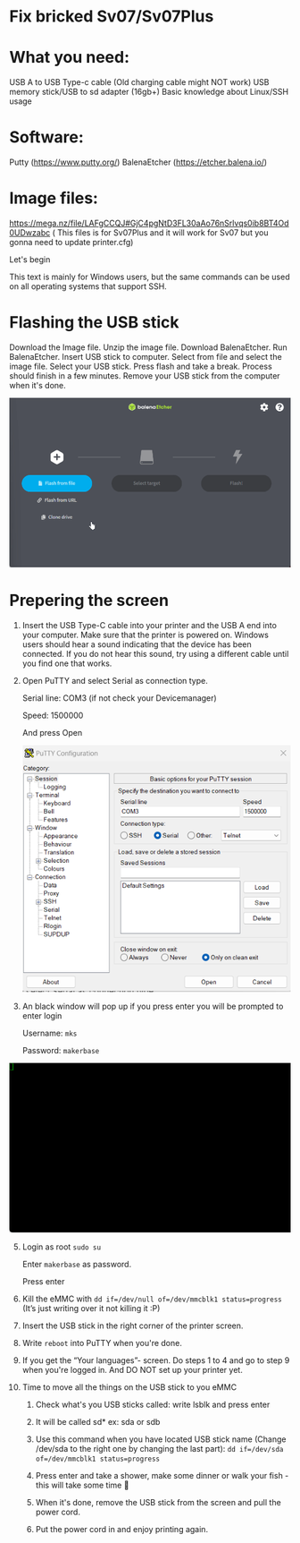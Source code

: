 # Fix bricked Sv07/Sv07Plus

# What you need:
USB A to USB Type-c cable (Old charging cable might NOT work)
USB memory stick/USB to sd adapter (16gb+)
Basic knowledge about Linux/SSH usage

# Software:
Putty (https://www.putty.org/)
BalenaEtcher (https://etcher.balena.io/)

# Image files:
https://mega.nz/file/LAFgCCQJ#GjC4pgNtD3FL30aAo76nSrlvqs0ib8BT4Od0UDwzabc ( This files is for Sv07Plus and it will work for Sv07 but you gonna need to update printer.cfg)

Let's begin

This text is mainly for Windows users, but the same commands can be used on all operating systems that support SSH.

# Flashing the USB stick
Download the Image file.
Unzip the image file.
Download BalenaEtcher.
Run BalenaEtcher.
Insert USB stick to computer.
Select from file and select the image file.
Select your USB stick.
Press flash and take a break.
Process should finish in a few minutes.
Remove your USB stick from the computer when it's done.

![Screen](https://github.com/TomasOlsson/BrickedSv07-Sv07Plus/blob/main/img/balenaEtcher_phC1PLwiCu.gif?raw=true)


# Prepering the screen

1. Insert the USB Type-C cable into your printer and the USB A end into your computer. Make sure that the printer is powered on. Windows users should hear a sound indicating that the device has been connected. If you do not hear this sound, try using a different cable until you find one that works.

2. Open PuTTY and select Serial as connection type.

    Serial line: COM3 (if not check your Devicemanager)

    Speed: 1500000

    And press Open

   ![Screen](https://github.com/TomasOlsson/BrickedSv07-Sv07Plus/blob/main/img/Screenshot%202023-09-07%20125846.png?raw=true)

4. An black window will pop up if you press enter you will be prompted to enter login

    Username: `mks`

    Password: `makerbase`

![Screen](https://github.com/TomasOlsson/BrickedSv07-Sv07Plus/blob/main/img/putty_Z96vKxGe1Y.gif?raw=true)

5. Login as root
    `sudo su`

    Enter `makerbase` as password.

    Press enter

6. Kill the eMMC with `dd if=/dev/null of=/dev/mmcblk1 status=progress` (It’s just writing over it not killing it :P)

7. Insert the USB stick in the right corner of the printer screen. 

8. Write `reboot` into PuTTY when you're done.

9. If you get the “Your languages”- screen. Do steps 1 to 4 and go to step 9 when you're logged in. And DO NOT set up your printer yet. 

10. Time to move all the things on the USB stick to you eMMC

    1. Check what's you USB sticks called: write lsblk and press enter

    2. It will be called sd* ex: sda or sdb

    3. Use this command when you have located USB stick name (Change /dev/sda to the right one by changing the last part): `dd if=/dev/sda of=/dev/mmcblk1 status=progress`

    4. Press enter and take a shower, make some dinner or walk your fish - this will take some time 🙂

    5. When it's done, remove the USB stick from the screen and pull the power cord.

    6. Put the power cord in and enjoy printing again.
